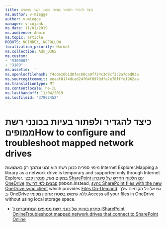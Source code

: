```yaml
---
title: כיצד להגדיר ולפתור בעיות בכונני רשת ממופים
ms.author: v-miegge
author: v-miegge
manager: v-cojank
ms.date: 11/01/2019
ms.audience: Admin
ms.topic: article
ROBOTS: NOINDEX, NOFOLLOW
localization_priority: Normal
ms.collection: Adm_O365
ms.custom:
- "5300002"
- "3180"
ms.assetid: ''
ms.openlocfilehash: f4cde10b1d0fec60ca0f724c3d9cf2c2a7ded83a
ms.sourcegitcommit: eeaaf0174dcad24f04f8979dfa7e78fffe1962aa
ms.translationtype: MT
ms.contentlocale: he-IL
ms.lasthandoff: 11/04/2019
ms.locfileid: "37962452"
---
```

# <a name="how-to-configure-and-troubleshoot-mapped-network-drives"></a><span data-ttu-id="cec4a-102">כיצד להגדיר ולפתור בעיות בכונני רשת ממופים</span><span class="sxs-lookup"><span data-stu-id="cec4a-102">How to configure and troubleshoot mapped network drives</span></span>

<span data-ttu-id="cec4a-103">מיפוי ספריה ככונן רשת הוא זמני ונתמך רק באמצעות Internet Explorer.</span><span class="sxs-lookup"><span data-stu-id="cec4a-103">Mapping a library as a network drive is temporary and supported only through Internet Explorer.</span></span> <span data-ttu-id="cec4a-104">במקום זאת, [סנכרן קבצי SharePoint עם הלקוח החדש של סינכרון OneDrive](https://support.office.com/article/6de9ede8-5b6e-4503-80b2-6190f3354a88) המספק [קבצים לפי דרישה](https://support.office.com/article/0e6860d3-d9f3-4971-b321-7092438fb38e).</span><span class="sxs-lookup"><span data-stu-id="cec4a-104">Instead, [sync SharePoint files with the new OneDrive sync client](https://support.office.com/article/6de9ede8-5b6e-4503-80b2-6190f3354a88) which provides [Files On-Demand](https://support.office.com/article/0e6860d3-d9f3-4971-b321-7092438fb38e).</span></span> <span data-ttu-id="cec4a-105">גש אל כל הקבצים שלך ב-OneDrive ללא שימוש בשטח אחסון מקומי.</span><span class="sxs-lookup"><span data-stu-id="cec4a-105">Access all your files in OneDrive without using local storage space.</span></span>

* [<span data-ttu-id="cec4a-106">פתרון בעיות של כונני רשת ממופים המתחברים ל-SharePoint Online</span><span class="sxs-lookup"><span data-stu-id="cec4a-106">Troubleshoot mapped network drives that connect to SharePoint Online</span></span>](https://docs.microsoft.com/sharepoint/support/administration/troubleshoot-mapped-network-drives)